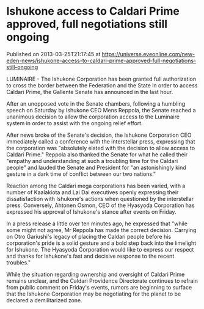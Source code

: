 # Ishukone access to Caldari Prime approved, full negotiations still ongoing
Published on 2013-03-25T21:17:45 at https://universe.eveonline.com/new-eden-news/ishukone-access-to-caldari-prime-approved-full-negotiations-still-ongoing

LUMINAIRE - The Ishukone Corporation has been granted full authorization to cross the border between the Federation and the State in order to access Caldari Prime, the Gallente Senate has announced in the last hour.

After an unopposed vote in the Senate chambers, following a humbling speech on Saturday by Ishukone CEO Mens Reppola, the Senate reached a unanimous decision to allow the corporation access to the Luminaire system in order to assist with the ongoing relief effort.

After news broke of the Senate's decision, the Ishukone Corporation CEO immediately called a conference with the interstellar press, expressing that the corporation was "absolutely elated with the decision to allow access to Caldari Prime." Reppola also thanked the Senate for what he called their "empathy and understanding at such a troubling time for the Caldari people" and lauded the Senate and President for "an astonishingly kind gesture in a dark time of conflict between our two nations."

Reaction among the Caldari mega corporations has been varied, with a number of Kaalakiota and Lai Dai executives openly expressing their dissatisfaction with Ishukone's actions when questioned by the interstellar press. Conversely, Ahtonen Osmon, CEO of the Hyasyoda Corporation has expressed his approval of Ishukone's stance after events on Friday.

In a press release a little over ten minutes ago, he expressed that "while some might not agree, Mr Reppola has made the correct decision. Carrying on Otro Gariushi's legacy of placing the Caldari people before his corporation's pride is a solid gesture and a bold step back into the limelight for Ishukone. The Hyasyoda Corporation would like to express our respect and thanks for Ishukone's fast and decisive response to the recent troubles."

While the situation regarding ownership and oversight of Caldari Prime remains unclear, and the Caldari Providence Directorate continues to refrain from public comment on Friday's events, rumors are beginning to surface that the Ishukone Corporation may be negotiating for the planet to be declared a demilitarized zone.
